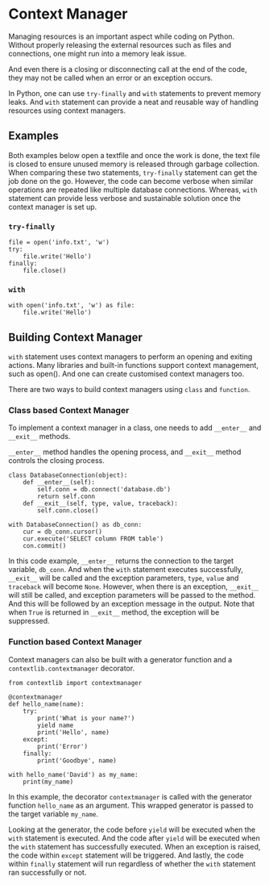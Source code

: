 # Context Manager
Managing resources  is an important aspect while coding on Python. Without properly 
releasing the external resources such as files and connections, one might 
run into a memory leak issue. 

And even there is a closing or disconnecting call at the end of the code, they may not
be called when an error or an exception occurs.

In Python, one can use `try-finally` and `with` statements to prevent memory leaks. 
And `with` statement can provide a neat and reusable way of handling resources 
using context managers. 

## Examples
Both examples below open a textfile and once the work is done, the text file is closed to ensure unused memory is released through garbage collection. <br>
When comparing these two statements, `try-finally` statement can get the job done on the go. However, the code can become verbose when similar operations 
are repeated like multiple database connections. Whereas, `with` statement can provide less verbose and sustainable solution once the context manager is set up.

### `try-finally`
    file = open('info.txt', 'w')
    try: 
        file.write('Hello')
    finally:
        file.close()

### `with`
    with open('info.txt', 'w') as file:
        file.write('Hello')

## Building Context Manager 
`with` statement uses context managers to perform an opening and exiting actions.
Many libraries and built-in functions support context management, such as open(). 
And one can create customised context managers too. 

There are two ways to build context managers using `class` and `function`.

### Class based Context Manager
To implement a context manager in a class, one needs to add `__enter__` and `__exit__` 
methods. 

`__enter__` method handles the opening process, and `__exit__` method controls the closing
process. 

    class DatabaseConnection(object):
        def __enter__(self):
            self.conn = db.connect('database.db')
            return self.conn
        def __exit__(self, type, value, traceback):
            self.conn.close()
    
    with DatabaseConnection() as db_conn:
        cur = db_conn.cursor()
        cur.execute('SELECT column FROM table')
        con.commit()

In this code example, `__enter__` returns the connection to the target variable, `db_conn`.
And when the `with` statement executes successfully, `__exit__` will be called and the exception
parameters, `type`, `value` and `traceback` will become `None`.
However, when there is an exception, `__exit__` will still be called, and exception parameters will
be passed to the method. And this will be followed by an exception message in the output. 
Note that when `True` is returned in `__exit__` method, the exception will be suppressed.

### Function based Context Manager
Context managers can also be built with a generator function and a `contextlib.contextmanager` decorator.

    from contextlib import contextmanager

    @contextmanager
    def hello_name(name):
        try:
            print('What is your name?')
            yield name
            print('Hello', name)
        except:
            print('Error')
        finally:
            print('Goodbye', name)
        
    with hello_name('David') as my_name:
        print(my_name)

In this example, the decorator `contextmanager` is called with the generator function `hello_name` as
an argument. This wrapped generator is passed to the target variable `my_name`. 

Looking at the generator, the code before `yield` will be executed when the `with` statement is executed.
And the code after `yield` will be executed when the `with` statement has successfully executed. 
When an exception is raised, the code within `except` statement will be triggered. And lastly, the code
within `finally` statement will run regardless of whether the `with` statement ran successfully or not. 

